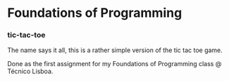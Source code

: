 # Foundations of Programming 

### tic-tac-toe

The name says it all, this is a rather simple version of the tic tac toe game.


Done as the first assignment for my Foundations of Programming class @ Técnico Lisboa.

